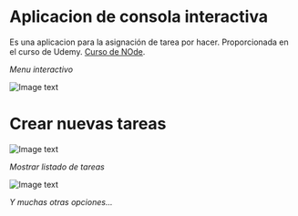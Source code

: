 # Aplicacion de consola interactiva

Es una aplicacion para la asignación de tarea por hacer. Proporcionada en el curso de Udemy. [Curso de NOde](https://fernando-herrera.com/#/curso/node-cero-experto).

_Menu interactivo_

![Image text](https://i.postimg.cc/ZRxXrzBp/Captura.png)

# Crear nuevas tareas

![Image text](https://i.postimg.cc/fyWpCqmF/Captura2.png)

_Mostrar listado de tareas_

![Image text](https://i.postimg.cc/BbhyV5Cv/Captura3.png)

_Y muchas otras opciones..._
